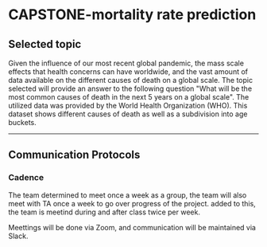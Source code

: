 # CAPSTONE-mortality rate prediction

## Selected topic

Given the influence of our most recent global pandemic, the mass scale effects that health concerns can have worldwide, and the vast amount of data available on the different causes of death on a global scale. The topic selected will provide an answer to the following question "What will be the most common causes of death in the next 5 years on a global scale". The utilized data was provided by the World Health Organization (WHO). This dataset shows different causes of death as well as a subdivision into age buckets.

----
## Communication Protocols
### Cadence 
The team determined to meet once a week as a group, the team will also meet with TA once a week to go over progress of the project. added to this, the team is meetind during and after class twice per week.

Meettings will be done via Zoom, and communication will be maintained via Slack.

